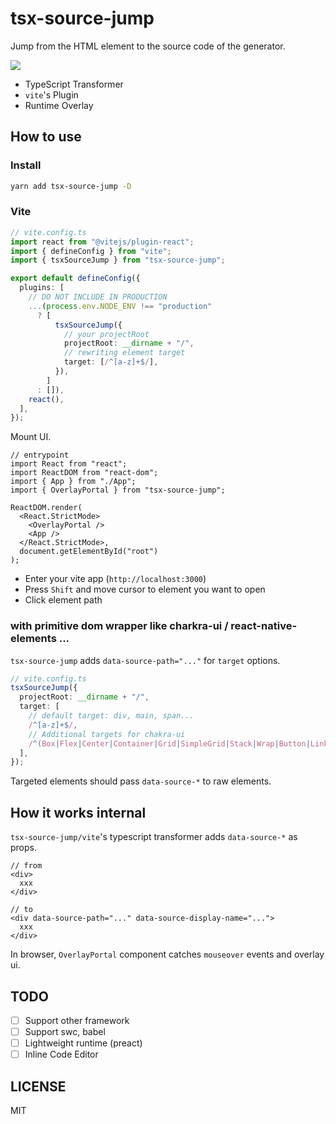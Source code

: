 # tsx-source-jump

Jump from the HTML element to the source code of the generator.

![](https://gyazo.com/c37613f60f53d43e9701ebc6d4c97922.gif)

- TypeScript Transformer
- `vite`'s Plugin
- Runtime Overlay

## How to use

### Install

```bash
yarn add tsx-source-jump -D
```

### Vite

```ts
// vite.config.ts
import react from "@vitejs/plugin-react";
import { defineConfig } from "vite";
import { tsxSourceJump } from "tsx-source-jump";

export default defineConfig({
  plugins: [
    // DO NOT INCLUDE IN PRODUCTION
    ...(process.env.NODE_ENV !== "production"
      ? [
          tsxSourceJump({
            // your projectRoot
            projectRoot: __dirname + "/",
            // rewriting element target
            target: [/^[a-z]+$/],
          }),
        ]
      : []),
    react(),
  ],
});
```

Mount UI.

```tsx
// entrypoint
import React from "react";
import ReactDOM from "react-dom";
import { App } from "./App";
import { OverlayPortal } from "tsx-source-jump";

ReactDOM.render(
  <React.StrictMode>
    <OverlayPortal />
    <App />
  </React.StrictMode>,
  document.getElementById("root")
);
```

- Enter your vite app (`http://localhost:3000`)
- Press `Shift` and move cursor to element you want to open
- Click element path

### with primitive dom wrapper like charkra-ui / react-native-elements ...

`tsx-source-jump` adds `data-source-path="..."` for `target` options.

```ts
// vite.config.ts
tsxSourceJump({
  projectRoot: __dirname + "/",
  target: [
    // default target: div, main, span...
    /^[a-z]+$/,
    // Additional targets for chakra-ui
    /^(Box|Flex|Center|Container|Grid|SimpleGrid|Stack|Wrap|Button|Link|Icon|Image)$/,
  ],
});
```

Targeted elements should pass `data-source-*` to raw elements.

## How it works internal

`tsx-source-jump/vite`'s typescript transformer adds `data-source-*` as props.

```tsx
// from
<div>
  xxx
</div>

// to
<div data-source-path="..." data-source-display-name="...">
  xxx
</div>
```

In browser, `OverlayPortal` component catches `mouseover` events and overlay ui.

## TODO

- [ ] Support other framework
- [ ] Support swc, babel
- [ ] Lightweight runtime (preact)
- [ ] Inline Code Editor

## LICENSE

MIT
